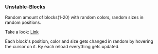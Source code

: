 ### Unstable-Blocks
Random amount of blocks(1-20) with random colors, random sizes in random positions.

Take a look: 
[Link](https://unstable-blocks.netlify.app)

Each block's position, color and size gets changed in random by hovering the cursor on it.
By each reload everything gets updated.

